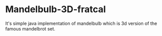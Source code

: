 # Mandelbulb-3D-fratcal
It's simple java implementation of mandelbulb which is 3d version of the famous mandelbrot set. 
